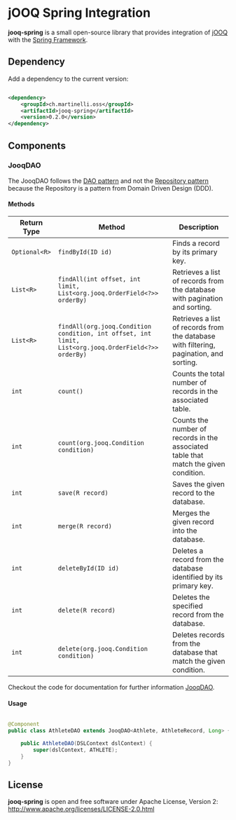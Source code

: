 # jOOQ Spring Integration

**jooq-spring** is a small open-source library that provides integration of [jOOQ](https://www.jooq.org) with
the [Spring Framework](https://spring.io/projects/spring-framework).

## Dependency

Add a dependency to the current version:

```xml

<dependency>
    <groupId>ch.martinelli.oss</groupId>
    <artifactId>jooq-spring</artifactId>
    <version>0.2.0</version>
</dependency>
```

## Components

### JooqDAO

The JooqDAO follows the [DAO pattern](https://en.wikipedia.org/wiki/Data_access_object) and not
the [Repository pattern](https://martinfowler.com/eaaCatalog/repository.html) because the Repository is a pattern from
Domain Driven Design (DDD).

#### Methods

| Return Type   | Method                                                                                               | Description                                                                            |
|---------------|------------------------------------------------------------------------------------------------------|----------------------------------------------------------------------------------------|
| `Optional<R>` | `findById(ID id)`                                                                                    | Finds a record by its primary key.                                                     |
| `List<R>`     | `findAll(int offset, int limit, List<org.jooq.OrderField<?>> orderBy)`                               | Retrieves a list of records from the database with pagination and sorting.             |
| `List<R>`     | `findAll(org.jooq.Condition condition, int offset, int limit, List<org.jooq.OrderField<?>> orderBy)` | Retrieves a list of records from the database with filtering, pagination, and sorting. |
| `int`         | `count()`                                                                                            | Counts the total number of records in the associated table.                            |
| `int`         | `count(org.jooq.Condition condition)`                                                                | Counts the number of records in the associated table that match the given condition.   |
| `int`         | `save(R record)`                                                                                     | Saves the given record to the database.                                                |
| `int`         | `merge(R record)`                                                                                    | Merges the given record into the database.                                             |
| `int`         | `deleteById(ID id)`                                                                                  | Deletes a record from the database identified by its primary key.                      |
| `int`         | `delete(R record)`                                                                                   | Deletes the specified record from the database.                                        |
| `int`         | `delete(org.jooq.Condition condition)`                                                               | Deletes records from the database that match the given condition.                      |

Checkout the code for documentation for further
information [JooqDAO](src/main/java/ch/martinelli/oss/jooqspring/JooqDAO.java).

#### Usage

```java

@Component
public class AthleteDAO extends JooqDAO<Athlete, AthleteRecord, Long> {

    public AthleteDAO(DSLContext dslContext) {
        super(dslContext, ATHLETE);
    }
}
```

## License

**jooq-spring** is open and free software under Apache License, Version
2: http://www.apache.org/licenses/LICENSE-2.0.html
